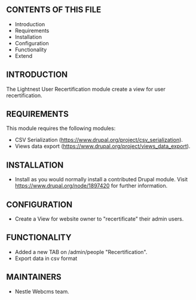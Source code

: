CONTENTS OF THIS FILE
---------------------

 * Introduction
 * Requirements
 * Installation
 * Configuration
 * Functionality
 * Extend

INTRODUCTION
------------

The Lightnest User Recertification module create a view for user recertification.


REQUIREMENTS
------------

This module requires the following modules:

* CSV Serialization (https://www.drupal.org/project/csv_serialization).
* Views data export (https://www.drupal.org/project/views_data_export).

INSTALLATION
------------

* Install as you would normally install a contributed Drupal module. Visit
   https://www.drupal.org/node/1897420 for further information.


CONFIGURATION
-------------

* Create a View for website owner to "recertificate" their admin users.

FUNCTIONALITY
-------------

* Added a new TAB on /admin/people "Recertification".
* Export data in csv format

MAINTAINERS
-----------

* Nestle Webcms team.